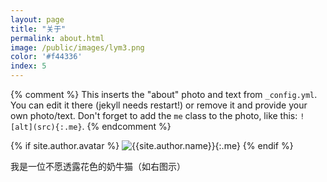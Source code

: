 ```yaml
---
layout: page
title: "关于"
permalink: about.html
image: /public/images/lym3.png
color: '#f44336'
index: 5
---
```



{% comment %}
  This inserts the "about" photo and text from `_config.yml`.
  You can edit it there (jekyll needs restart!) or remove it and provide your own photo/text.
  Don't forget to add the `me` class to the photo, like this: `![alt](src){:.me}`.
{% endcomment %}

{% if site.author.avatar %}
  ![{{site.author.name}}]({{site.author.avatar}}){:.me}
{% endif %}


我是一位不愿透露花色的奶牛猫（如右图示）
